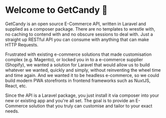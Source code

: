 # Welcome to GetCandy :tada:

GetCandy is an open source E-Commerce API, written in Laravel and supplied as a composer package. There are no templates to wrestle with, no caching to contend with and no obscure sessions to deal with. Just a straight up RESTful API you can consume with anything that can make HTTP Requests.

Frustrated with existing e-commerce solutions that made customisation complex (e.g. Magento), or locked you in to a e-commerce supplier (Shopify), we wanted a solution for Laravel that would allow us to build whatever we wanted, quickly and simply, without reinventing the wheel time and time again. And we wanted it to be headless e-commerce, so we could build modern PWA storefronts in frontend frameworks such as NuxtJS, React, etc.

Since the API is a Laravel package, you just install it via composer into your new or existing app and you're all set. The goal is to provide an E-Commerce solution that you truly can customise and tailor to your exact needs.